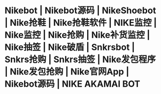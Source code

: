 # Nikebot | Nikebot源码 | NikeShoebot | Nike抢鞋 | Nike抢鞋软件 | NIKE监控 | Nike监控 | Nike抢购 | Nike补货监控 | Nike抽签 | Nike破盾 | Snkrsbot | Snkrs抢购 | Snkrs抽签 | Nike发包程序 | Nike发包抢购 | Nike官网App | Nikebot源码 | NIKE AKAMAI BOT

